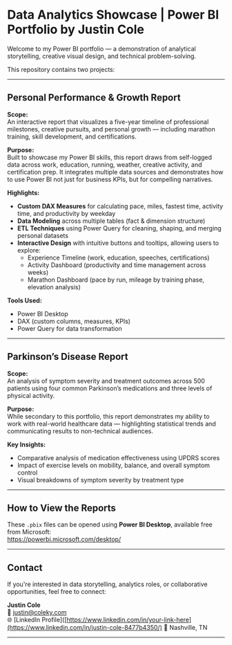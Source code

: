 # Data Analytics Showcase | Power BI Portfolio by Justin Cole

Welcome to my Power BI portfolio — a demonstration of analytical storytelling, creative visual design, and technical problem-solving.

This repository contains two projects:

---

## Personal Performance & Growth Report

**Scope:**  
An interactive report that visualizes a five-year timeline of professional milestones, creative pursuits, and personal growth — including marathon training, skill development, and certifications.

**Purpose:**  
Built to showcase my Power BI skills, this report draws from self-logged data across work, education, running, weather, creative activity, and certification prep. It integrates multiple data sources and demonstrates how to use Power BI not just for business KPIs, but for compelling narratives.

**Highlights:**
- **Custom DAX Measures** for calculating pace, miles, fastest time, activity time, and productivity by weekday
- **Data Modeling** across multiple tables (fact & dimension structure)
- **ETL Techniques** using Power Query for cleaning, shaping, and merging personal datasets
- **Interactive Design** with intuitive buttons and tooltips, allowing users to explore:
  - Experience Timeline (work, education, speeches, certifications)
  - Activity Dashboard (productivity and time management across weeks)
  - Marathon Dashboard (pace by run, mileage by training phase, elevation analysis)

**Tools Used:**
- Power BI Desktop
- DAX (custom columns, measures, KPIs)
- Power Query for data transformation

---

## Parkinson’s Disease Report

**Scope:**  
An analysis of symptom severity and treatment outcomes across 500 patients using four common Parkinson’s medications and three levels of physical activity.

**Purpose:**  
While secondary to this portfolio, this report demonstrates my ability to work with real-world healthcare data — highlighting statistical trends and communicating results to non-technical audiences.

**Key Insights:**
- Comparative analysis of medication effectiveness using UPDRS scores
- Impact of exercise levels on mobility, balance, and overall symptom control
- Visual breakdowns of symptom severity by treatment type

---

## How to View the Reports

These `.pbix` files can be opened using **Power BI Desktop**, available free from Microsoft:  
https://powerbi.microsoft.com/desktop/

---

## Contact

If you're interested in data storytelling, analytics roles, or collaborative opportunities, feel free to connect:

**Justin Cole**  
📧 justin@coleky.com  
🌐 [LinkedIn Profile]([https://www.linkedin.com/in/your-link-here](https://www.linkedin.com/in/justin-cole-8477b4350/) 
📍 Nashville, TN

---
